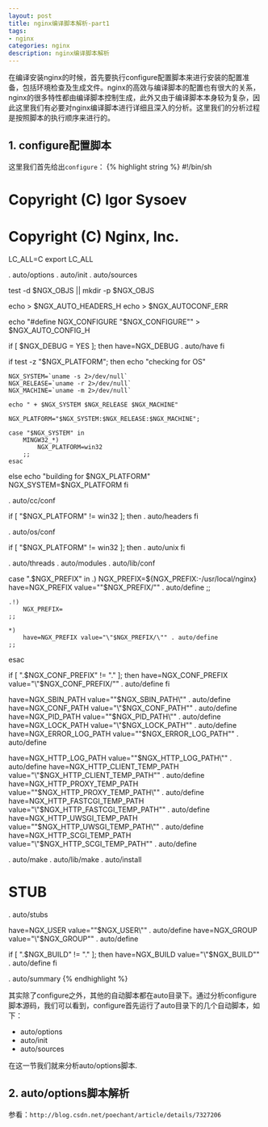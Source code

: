 ```yaml
---
layout: post
title: nginx编译脚本解析-part1
tags:
- nginx
categories: nginx
description: nginx编译脚本解析
---
```


在编译安装nginx的时候，首先要执行configure配置脚本来进行安装的配置准备，包括环境检查及生成文件。nginx的高效与编译脚本的配置也有很大的关系，nginx的很多特性都由编译脚本控制生成，此外又由于编译脚本本身较为复杂，因此这里我们有必要对nginx编译脚本进行详细且深入的分析。这里我们的分析过程是按照脚本的执行顺序来进行的。

<!-- more -->

## 1. configure配置脚本
这里我们首先给出```configure```：
{% highlight string %}
#!/bin/sh

# Copyright (C) Igor Sysoev
# Copyright (C) Nginx, Inc.


LC_ALL=C
export LC_ALL

. auto/options
. auto/init
. auto/sources

test -d $NGX_OBJS || mkdir -p $NGX_OBJS

echo > $NGX_AUTO_HEADERS_H
echo > $NGX_AUTOCONF_ERR

echo "#define NGX_CONFIGURE \"$NGX_CONFIGURE\"" > $NGX_AUTO_CONFIG_H


if [ $NGX_DEBUG = YES ]; then
    have=NGX_DEBUG . auto/have
fi


if test -z "$NGX_PLATFORM"; then
    echo "checking for OS"

    NGX_SYSTEM=`uname -s 2>/dev/null`
    NGX_RELEASE=`uname -r 2>/dev/null`
    NGX_MACHINE=`uname -m 2>/dev/null`

    echo " + $NGX_SYSTEM $NGX_RELEASE $NGX_MACHINE"

    NGX_PLATFORM="$NGX_SYSTEM:$NGX_RELEASE:$NGX_MACHINE";

    case "$NGX_SYSTEM" in
        MINGW32_*)
            NGX_PLATFORM=win32
        ;;
    esac

else
    echo "building for $NGX_PLATFORM"
    NGX_SYSTEM=$NGX_PLATFORM
fi

. auto/cc/conf

if [ "$NGX_PLATFORM" != win32 ]; then
    . auto/headers
fi

. auto/os/conf

if [ "$NGX_PLATFORM" != win32 ]; then
    . auto/unix
fi

. auto/threads
. auto/modules
. auto/lib/conf

case ".$NGX_PREFIX" in
    .)
        NGX_PREFIX=${NGX_PREFIX:-/usr/local/nginx}
        have=NGX_PREFIX value="\"$NGX_PREFIX/\"" . auto/define
    ;;

    .!)
        NGX_PREFIX=
    ;;

    *)
        have=NGX_PREFIX value="\"$NGX_PREFIX/\"" . auto/define
    ;;
esac

if [ ".$NGX_CONF_PREFIX" != "." ]; then
    have=NGX_CONF_PREFIX value="\"$NGX_CONF_PREFIX/\"" . auto/define
fi

have=NGX_SBIN_PATH value="\"$NGX_SBIN_PATH\"" . auto/define
have=NGX_CONF_PATH value="\"$NGX_CONF_PATH\"" . auto/define
have=NGX_PID_PATH value="\"$NGX_PID_PATH\"" . auto/define
have=NGX_LOCK_PATH value="\"$NGX_LOCK_PATH\"" . auto/define
have=NGX_ERROR_LOG_PATH value="\"$NGX_ERROR_LOG_PATH\"" . auto/define

have=NGX_HTTP_LOG_PATH value="\"$NGX_HTTP_LOG_PATH\"" . auto/define
have=NGX_HTTP_CLIENT_TEMP_PATH value="\"$NGX_HTTP_CLIENT_TEMP_PATH\""
. auto/define
have=NGX_HTTP_PROXY_TEMP_PATH value="\"$NGX_HTTP_PROXY_TEMP_PATH\""
. auto/define
have=NGX_HTTP_FASTCGI_TEMP_PATH value="\"$NGX_HTTP_FASTCGI_TEMP_PATH\""
. auto/define
have=NGX_HTTP_UWSGI_TEMP_PATH value="\"$NGX_HTTP_UWSGI_TEMP_PATH\""
. auto/define
have=NGX_HTTP_SCGI_TEMP_PATH value="\"$NGX_HTTP_SCGI_TEMP_PATH\""
. auto/define

. auto/make
. auto/lib/make
. auto/install

# STUB
. auto/stubs

have=NGX_USER value="\"$NGX_USER\"" . auto/define
have=NGX_GROUP value="\"$NGX_GROUP\"" . auto/define

if [ ".$NGX_BUILD" != "." ]; then
    have=NGX_BUILD value="\"$NGX_BUILD\"" . auto/define
fi

. auto/summary
{% endhighlight %}


其实除了configure之外，其他的自动脚本都在auto目录下。通过分析configure脚本源码，我们可以看到，configure首先运行了auto目录下的几个自动脚本，如下：

* auto/options
* auto/init
* auto/sources

在这一节我们就来分析auto/options脚本.

## 2.  auto/options脚本解析
参看：```http://blog.csdn.net/poechant/article/details/7327206```

 


<br />
<br />
<br />

